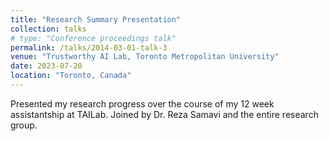 ```yaml
---
title: "Research Summary Presentation"
collection: talks
# type: "Conference proceedings talk"
permalink: /talks/2014-03-01-talk-3
venue: "Trustworthy AI Lab, Toronto Metropolitan University"
date: 2023-07-20
location: "Toronto, Canada"
---
```


Presented my research progress over the course of my 12 week assistantship at TAILab. Joined by Dr. Reza Samavi and the entire research group.
